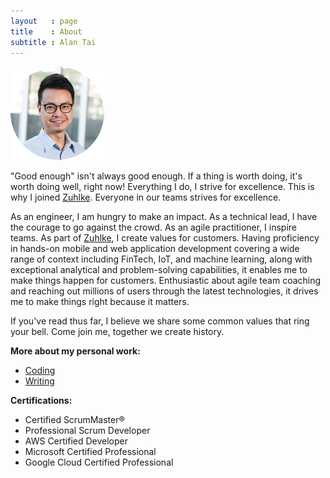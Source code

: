 ```yaml
---
layout   : page
title    : About
subtitle : Alan Tai
---
```

[![Alan Tai](/assets/img/avatar.png)](https://www.linkedin.com/in/ayltai)

"Good enough" isn't always good enough. If a thing is worth doing, it's worth doing well, right now! Everything I do, I strive for excellence. This is why I joined [Zuhlke](https://www.glassdoor.com.hk/Reviews/Z%C3%BChlke-Reviews-E451902.htm). Everyone in our teams strives for excellence.

As an engineer, I am hungry to make an impact. As a technical lead, I have the courage to go against the crowd. As an agile practitioner, I inspire teams. As part of [Zuhlke](https://www.glassdoor.com.hk/Reviews/Z%C3%BChlke-Reviews-E451902.htm), I create values for customers. Having proficiency in hands-on mobile and web application development covering a wide range of context including FinTech, IoT, and machine learning, along with exceptional analytical and problem-solving capabilities, it enables me to make things happen for customers. Enthusiastic about agile team coaching and reaching out millions of users through the latest technologies, it drives me to make things right because it matters.

If you've read thus far, I believe we share some common values that ring your bell. Come join me, together we create history.

**More about my personal work:**
* [Coding](https://github.com/ayltai)
* [Writing](https://medium.com/@ayltai)

**Certifications:**
* Certified ScrumMaster®
* Professional Scrum Developer
* AWS Certified Developer
* Microsoft Certified Professional
* Google Cloud Certified Professional
